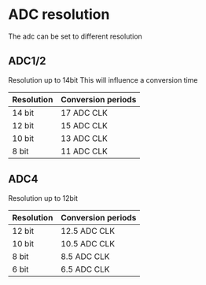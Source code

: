 # ADC resolution

The adc can be set to different resolution

## ADC1/2

Resolution up to 14bit
This will influence a conversion time

| Resolution | Conversion periods | 
|------------|--------------------|
| 14 bit     | 17 ADC CLK         | 
| 12 bit     | 15 ADC CLK         | 
| 10 bit     | 13 ADC CLK         | 
| 8 bit      | 11 ADC CLK         |


## ADC4

Resolution up to 12bit

| Resolution | Conversion periods | 
|------------|--------------------|
| 12 bit     | 12.5 ADC CLK       | 
| 10 bit     | 10.5 ADC CLK       | 
| 8 bit      | 8.5 ADC CLK        | 
| 6 bit      | 6.5 ADC CLK        |

